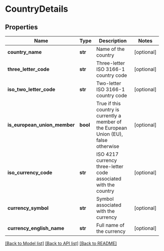 # CountryDetails

## Properties
Name | Type | Description | Notes
------------ | ------------- | ------------- | -------------
**country_name** | **str** | Name of the country | [optional] 
**three_letter_code** | **str** | Three-letter ISO 3166-1 country code | [optional] 
**iso_two_letter_code** | **str** | Two-letter ISO 3166-1 country code | [optional] 
**is_european_union_member** | **bool** | True if this country is currently a member of the European Union (EU), false otherwise | [optional] 
**iso_currency_code** | **str** | ISO 4217 currency three-letter code associated with the country | [optional] 
**currency_symbol** | **str** | Symbol associated with the currency | [optional] 
**currency_english_name** | **str** | Full name of the currency | [optional] 

[[Back to Model list]](../README.md#documentation-for-models) [[Back to API list]](../README.md#documentation-for-api-endpoints) [[Back to README]](../README.md)


